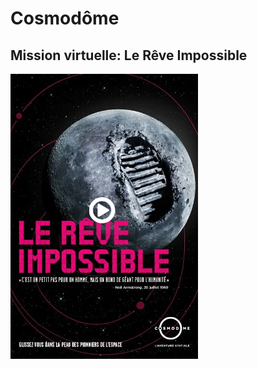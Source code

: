 <h1>Cosmodôme</h1>
<h2>Mission virtuelle: Le Rêve Impossible</h2>
<img src="medias/affiche_reve_impossible.PNG" width="300">
